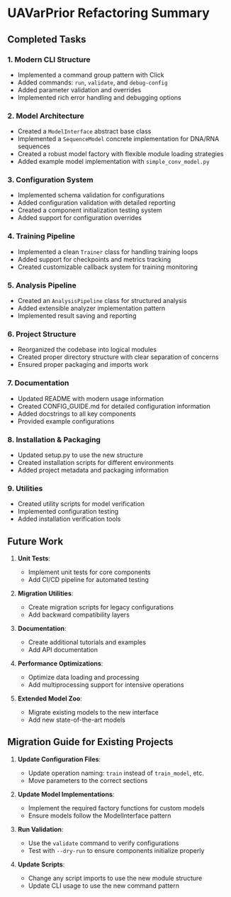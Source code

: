 # UAVarPrior Refactoring Summary

## Completed Tasks

### 1. Modern CLI Structure
- Implemented a command group pattern with Click
- Added commands: `run`, `validate`, and `debug-config`
- Added parameter validation and overrides
- Implemented rich error handling and debugging options

### 2. Model Architecture
- Created a `ModelInterface` abstract base class
- Implemented a `SequenceModel` concrete implementation for DNA/RNA sequences
- Created a robust model factory with flexible module loading strategies
- Added example model implementation with `simple_conv_model.py`

### 3. Configuration System
- Implemented schema validation for configurations
- Added configuration validation with detailed reporting
- Created a component initialization testing system
- Added support for configuration overrides

### 4. Training Pipeline
- Implemented a clean `Trainer` class for handling training loops
- Added support for checkpoints and metrics tracking
- Created customizable callback system for training monitoring

### 5. Analysis Pipeline
- Created an `AnalysisPipeline` class for structured analysis
- Added extensible analyzer implementation pattern
- Implemented result saving and reporting

### 6. Project Structure
- Reorganized the codebase into logical modules
- Created proper directory structure with clear separation of concerns
- Ensured proper packaging and imports work

### 7. Documentation
- Updated README with modern usage information
- Created CONFIG_GUIDE.md for detailed configuration information
- Added docstrings to all key components
- Provided example configurations

### 8. Installation & Packaging
- Updated setup.py to use the new structure
- Created installation scripts for different environments
- Added project metadata and packaging information

### 9. Utilities
- Created utility scripts for model verification
- Implemented configuration testing
- Added installation verification tools

## Future Work

1. **Unit Tests**:
   - Implement unit tests for core components
   - Add CI/CD pipeline for automated testing

2. **Migration Utilities**:
   - Create migration scripts for legacy configurations
   - Add backward compatibility layers

3. **Documentation**:
   - Create additional tutorials and examples
   - Add API documentation

4. **Performance Optimizations**:
   - Optimize data loading and processing
   - Add multiprocessing support for intensive operations

5. **Extended Model Zoo**:
   - Migrate existing models to the new interface
   - Add new state-of-the-art models

## Migration Guide for Existing Projects

1. **Update Configuration Files**:
   - Update operation naming: `train` instead of `train_model`, etc.
   - Move parameters to the correct sections

2. **Update Model Implementations**:
   - Implement the required factory functions for custom models
   - Ensure models follow the ModelInterface pattern

3. **Run Validation**:
   - Use the `validate` command to verify configurations
   - Test with `--dry-run` to ensure components initialize properly

4. **Update Scripts**:
   - Change any script imports to use the new module structure
   - Update CLI usage to use the new command pattern
